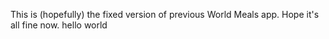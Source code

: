 This is (hopefully) the fixed version of previous World Meals app. Hope it's all fine now.
hello world